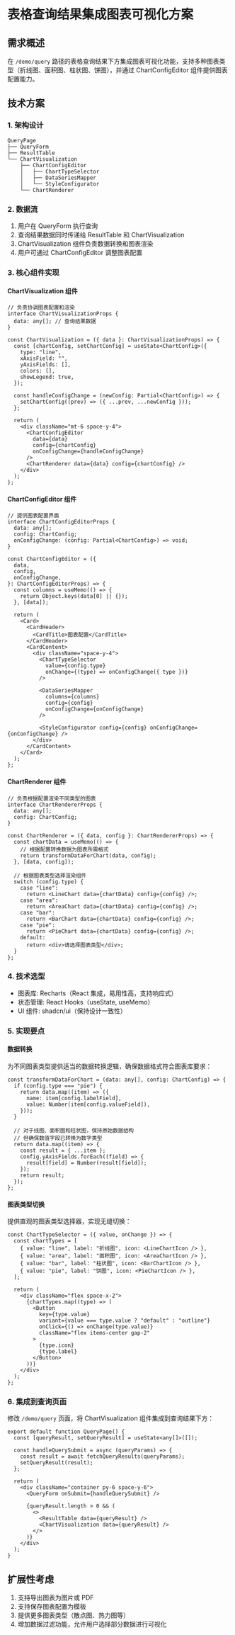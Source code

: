 # 表格查询结果集成图表可视化方案

## 需求概述

在 `/demo/query` 路径的表格查询结果下方集成图表可视化功能，支持多种图表类型（折线图、面积图、柱状图、饼图），并通过 ChartConfigEditor 组件提供图表配置能力。

## 技术方案

### 1. 架构设计

```
QueryPage
├── QueryForm
├── ResultTable
└── ChartVisualization
    ├── ChartConfigEditor
    │   ├── ChartTypeSelector
    │   ├── DataSeriesMapper
    │   └── StyleConfigurator
    └── ChartRenderer
```

### 2. 数据流

1. 用户在 QueryForm 执行查询
2. 查询结果数据同时传递给 ResultTable 和 ChartVisualization
3. ChartVisualization 组件负责数据转换和图表渲染
4. 用户可通过 ChartConfigEditor 调整图表配置

### 3. 核心组件实现

#### ChartVisualization 组件

```tsx
// 负责协调图表配置和渲染
interface ChartVisualizationProps {
  data: any[]; // 查询结果数据
}

const ChartVisualization = ({ data }: ChartVisualizationProps) => {
  const [chartConfig, setChartConfig] = useState<ChartConfig>({
    type: "line",
    xAxisField: "",
    yAxisFields: [],
    colors: [],
    showLegend: true,
  });

  const handleConfigChange = (newConfig: Partial<ChartConfig>) => {
    setChartConfig((prev) => ({ ...prev, ...newConfig }));
  };

  return (
    <div className="mt-6 space-y-4">
      <ChartConfigEditor
        data={data}
        config={chartConfig}
        onConfigChange={handleConfigChange}
      />
      <ChartRenderer data={data} config={chartConfig} />
    </div>
  );
};
```

#### ChartConfigEditor 组件

```tsx
// 提供图表配置界面
interface ChartConfigEditorProps {
  data: any[];
  config: ChartConfig;
  onConfigChange: (config: Partial<ChartConfig>) => void;
}

const ChartConfigEditor = ({
  data,
  config,
  onConfigChange,
}: ChartConfigEditorProps) => {
  const columns = useMemo(() => {
    return Object.keys(data[0] || {});
  }, [data]);

  return (
    <Card>
      <CardHeader>
        <CardTitle>图表配置</CardTitle>
      </CardHeader>
      <CardContent>
        <div className="space-y-4">
          <ChartTypeSelector
            value={config.type}
            onChange={(type) => onConfigChange({ type })}
          />

          <DataSeriesMapper
            columns={columns}
            config={config}
            onConfigChange={onConfigChange}
          />

          <StyleConfigurator config={config} onConfigChange={onConfigChange} />
        </div>
      </CardContent>
    </Card>
  );
};
```

#### ChartRenderer 组件

```tsx
// 负责根据配置渲染不同类型的图表
interface ChartRendererProps {
  data: any[];
  config: ChartConfig;
}

const ChartRenderer = ({ data, config }: ChartRendererProps) => {
  const chartData = useMemo(() => {
    // 根据配置转换数据为图表所需格式
    return transformDataForChart(data, config);
  }, [data, config]);

  // 根据图表类型选择渲染组件
  switch (config.type) {
    case "line":
      return <LineChart data={chartData} config={config} />;
    case "area":
      return <AreaChart data={chartData} config={config} />;
    case "bar":
      return <BarChart data={chartData} config={config} />;
    case "pie":
      return <PieChart data={chartData} config={config} />;
    default:
      return <div>请选择图表类型</div>;
  }
};
```

### 4. 技术选型

- 图表库: Recharts（React 集成，易用性高，支持响应式）
- 状态管理: React Hooks（useState, useMemo）
- UI 组件: shadcn/ui（保持设计一致性）

### 5. 实现要点

#### 数据转换

为不同图表类型提供适当的数据转换逻辑，确保数据格式符合图表库要求：

```tsx
const transformDataForChart = (data: any[], config: ChartConfig) => {
  if (config.type === "pie") {
    return data.map((item) => ({
      name: item[config.labelField],
      value: Number(item[config.valueField]),
    }));
  }

  // 对于线图、面积图和柱状图，保持原始数据结构
  // 但确保数值字段已转换为数字类型
  return data.map((item) => {
    const result = { ...item };
    config.yAxisFields.forEach((field) => {
      result[field] = Number(result[field]);
    });
    return result;
  });
};
```

#### 图表类型切换

提供直观的图表类型选择器，实现无缝切换：

```tsx
const ChartTypeSelector = ({ value, onChange }) => {
  const chartTypes = [
    { value: "line", label: "折线图", icon: <LineChartIcon /> },
    { value: "area", label: "面积图", icon: <AreaChartIcon /> },
    { value: "bar", label: "柱状图", icon: <BarChartIcon /> },
    { value: "pie", label: "饼图", icon: <PieChartIcon /> },
  ];

  return (
    <div className="flex space-x-2">
      {chartTypes.map((type) => (
        <Button
          key={type.value}
          variant={value === type.value ? "default" : "outline"}
          onClick={() => onChange(type.value)}
          className="flex items-center gap-2"
        >
          {type.icon}
          {type.label}
        </Button>
      ))}
    </div>
  );
};
```

### 6. 集成到查询页面

修改 `/demo/query` 页面，将 ChartVisualization 组件集成到查询结果下方：

```tsx
export default function QueryPage() {
  const [queryResult, setQueryResult] = useState<any[]>([]);

  const handleQuerySubmit = async (queryParams) => {
    const result = await fetchQueryResults(queryParams);
    setQueryResult(result);
  };

  return (
    <div className="container py-6 space-y-6">
      <QueryForm onSubmit={handleQuerySubmit} />

      {queryResult.length > 0 && (
        <>
          <ResultTable data={queryResult} />
          <ChartVisualization data={queryResult} />
        </>
      )}
    </div>
  );
}
```

## 扩展性考虑

1. 支持导出图表为图片或 PDF
2. 支持保存图表配置为模板
3. 提供更多图表类型（散点图、热力图等）
4. 增加数据过滤功能，允许用户选择部分数据进行可视化
